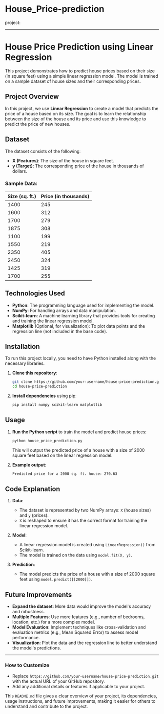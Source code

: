 # House_Price-prediction
project:

---

# House Price Prediction using Linear Regression

This project demonstrates how to predict house prices based on their size (in square feet) using a simple linear regression model. The model is trained on a sample dataset of house sizes and their corresponding prices.

## Project Overview

In this project, we use **Linear Regression** to create a model that predicts the price of a house based on its size. The goal is to learn the relationship between the size of the house and its price and use this knowledge to predict the price of new houses.

## Dataset

The dataset consists of the following:

- **X (Features)**: The size of the house in square feet.
- **y (Target)**: The corresponding price of the house in thousands of dollars.

### Sample Data:

| Size (sq. ft.) | Price (in thousands) |
|----------------|----------------------|
| 1400           | 245                  |
| 1600           | 312                  |
| 1700           | 279                  |
| 1875           | 308                  |
| 1100           | 199                  |
| 1550           | 219                  |
| 2350           | 405                  |
| 2450           | 324                  |
| 1425           | 319                  |
| 1700           | 255                  |

## Technologies Used

- **Python**: The programming language used for implementing the model.
- **NumPy**: For handling arrays and data manipulation.
- **Scikit-learn**: A machine learning library that provides tools for creating and training the linear regression model.
- **Matplotlib** (Optional, for visualization): To plot data points and the regression line (not included in the base code).

## Installation

To run this project locally, you need to have Python installed along with the necessary libraries.

1. **Clone this repository**:

   ```bash
   git clone https://github.com/your-username/house-price-prediction.git
   cd house-price-prediction
   ```

2. **Install dependencies** using pip:

   ```bash
   pip install numpy scikit-learn matplotlib
   ```

## Usage

1. **Run the Python script** to train the model and predict house prices:

   ```bash
   python house_price_prediction.py
   ```

   This will output the predicted price of a house with a size of 2000 square feet based on the linear regression model.

2. **Example output**:
   
   ```bash
   Predicted price for a 2000 sq. ft. house: 270.63
   ```

## Code Explanation

1. **Data**:
   - The dataset is represented by two NumPy arrays: `X` (house sizes) and `y` (prices).
   - `X` is reshaped to ensure it has the correct format for training the linear regression model.

2. **Model**:
   - A linear regression model is created using `LinearRegression()` from Scikit-learn.
   - The model is trained on the data using `model.fit(X, y)`.

3. **Prediction**:
   - The model predicts the price of a house with a size of 2000 square feet using `model.predict([[2000]])`.

## Future Improvements

- **Expand the dataset**: More data would improve the model's accuracy and robustness.
- **Multiple Features**: Use more features (e.g., number of bedrooms, location, etc.) for a more complex model.
- **Model Evaluation**: Implement techniques like cross-validation and evaluation metrics (e.g., Mean Squared Error) to assess model performance.
- **Visualization**: Plot the data and the regression line to better understand the model's predictions.


---

### How to Customize

- Replace `https://github.com/your-username/house-price-prediction.git` with the actual URL of your GitHub repository.
- Add any additional details or features if applicable to your project.

This `README.md` file gives a clear overview of your project, its dependencies, usage instructions, and future improvements, making it easier for others to understand and contribute to the project.

